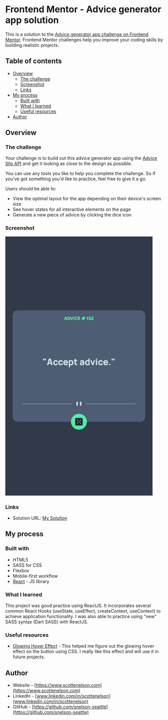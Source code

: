 # Frontend Mentor - Advice generator app solution

This is a solution to the [Advice generator app challenge on Frontend Mentor](https://www.frontendmentor.io/challenges/advice-generator-app-QdUG-13db). Frontend Mentor challenges help you improve your coding skills by building realistic projects.

## Table of contents

- [Overview](#overview)
  - [The challenge](#the-challenge)
  - [Screenshot](#screenshot)
  - [Links](#links)
- [My process](#my-process)
  - [Built with](#built-with)
  - [What I learned](#what-i-learned)
  - [Useful resources](#useful-resources)
- [Author](#author)

## Overview

### The challenge

Your challenge is to build out this advice generator app using the [Advice Slip API](https://api.adviceslip.com) and get it looking as close to the design as possible.

You can use any tools you like to help you complete the challenge. So if you've got something you'd like to practice, feel free to give it a go.

Users should be able to:

- View the optimal layout for the app depending on their device's screen size
- See hover states for all interactive elements on the page
- Generate a new piece of advice by clicking the dice icon
 

### Screenshot

![Running Application](./screenshot.png)

### Links

- Solution URL: [My Solution](https://github.com/snelson-seattle/fm-advice-generator)

## My process

### Built with

- HTML5
- SASS for CSS
- Flexbox
- Mobile-first workflow
- [React](https://reactjs.org/) - JS library

### What I learned

This project was good practice using ReactJS. It incorporates several common React Hooks (useState, useEffect, createContext, useContext) to achieve application functionality. I was also able to practice using "new" SASS syntax (Dart SASS) with ReactJS. 

### Useful resources

- [Glowing Hover Effect](https://codersblock.com/blog/creating-glow-effects-with-css/) - This helped me figure out the glowing hover effect on the button using CSS. I really like this effect and will use it in future projects.

## Author

- Website - [https://www.scottenelson.com](https://www.scottenelson.com)
- LinkedIn - [www.linkedin.com/in/scottenelson](www.linkedin.com/in/scottenelson)
- GitHub - [https://github.com/snelson-seattle](https://github.com/snelson-seattle)

